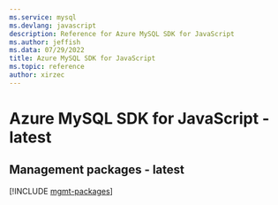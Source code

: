 ```yaml
---
ms.service: mysql
ms.devlang: javascript
description: Reference for Azure MySQL SDK for JavaScript
ms.author: jeffish
ms.data: 07/29/2022
title: Azure MySQL SDK for JavaScript
ms.topic: reference
author: xirzec
---
```

# Azure MySQL SDK for JavaScript - latest

## Management packages - latest
[!INCLUDE [mgmt-packages](mysql-mgmt-index.md)]